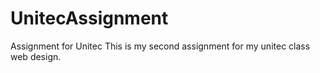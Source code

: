 # UnitecAssignment
Assignment for Unitec
This is my second assignment for my unitec class web design.
